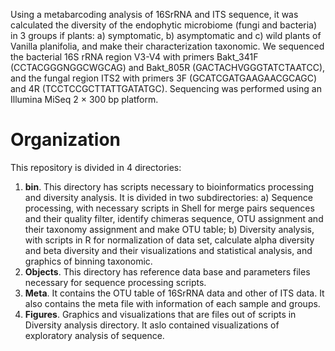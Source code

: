 Using a metabarcoding analysis of 16SrRNA and ITS sequence, it was calculated the diversity of the endophytic microbiome (fungi and bacteria) in 3 groups if plants: a) symptomatic, b) asymptomatic and c) wild plants of Vanilla planifolia, and make their characterization taxonomic. We sequenced the bacterial 16S rRNA region V3-V4 with primers Bakt_341F (CCTACGGGNGGCWGCAG) and Bakt_805R (GACTACHVGGGTATCTAATCC), and the fungal region ITS2 with primers 3F (GCATCGATGAAGAACGCAGC) and 4R (TCCTCCGCTTATTGATATGC). Sequencing was performed using an Illumina MiSeq 2 × 300 bp platform. 
# Organization
This repository is divided in 4 directories: 
1.	**bin**. This directory has scripts necessary to bioinformatics processing and diversity analysis. It is divided in two subdirectories: a) Sequence processing, with necessary scripts in Shell for merge pairs sequences and their quality filter, identify chimeras sequence, OTU assignment and their taxonomy assignment and make OTU table; b) Diversity analysis, with scripts in R for normalization of data set, calculate alpha diversity and beta diversity and their visualizations and statistical analysis, and graphics of binning taxonomic. 
2.	**Objects**. This directory has reference data base and parameters files necessary for sequence processing scripts. 
3.	**Meta**. It contains the OTU table of 16SrRNA data and other of ITS data.  It also contains the meta file with information of each sample and groups. 
4.	**Figures**. Graphics and visualizations that are files out of scripts in Diversity analysis directory. It aslo contained visualizations of exploratory analysis of sequence.